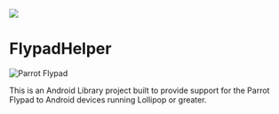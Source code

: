 [![](https://jitpack.io/v/synman/FlypadHelper.svg)](https://jitpack.io/#synman/FlypadHelper)

# FlypadHelper

![Parrot Flypad](https://user-images.githubusercontent.com/1299716/70670725-df21a000-1c47-11ea-9510-9b8d49c4c859.jpg)

This is an Android Library project built to provide support for the Parrot Flypad to Android devices running Lollipop or greater.

